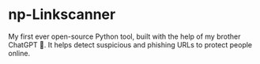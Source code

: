 # np-Linkscanner
My first ever open-source Python tool, built with the help of my brother ChatGPT 🤝.  It helps detect suspicious and phishing URLs to protect people online.
